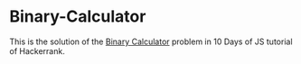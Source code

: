 # Binary-Calculator
This is the solution of the [Binary Calculator](https://www.hackerrank.com/challenges/js10-binary-calculator?hr_b=1) problem in 10 Days of JS tutorial of Hackerrank.
